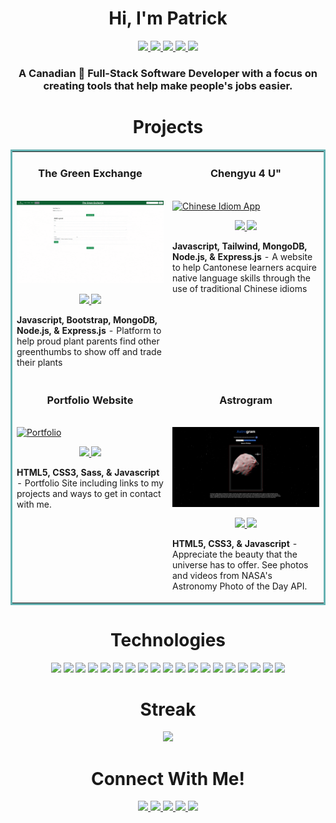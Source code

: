
<h1 align="center">Hi, I'm Patrick</h1>

<p align="center">
  <a href="https://patrickcasey.netlify.app">
    <img src="https://img.shields.io/static/v1?label=|&message=WEBSITE&color=23555f&style=plastic&logo=react&logo-color=white"/>
  </a>
  <a href="https://www.linkedin.com/in/patrick-casey-dev/">
    <img src="https://img.shields.io/static/v1?label=|&message=LINKED-IN&color=07a2cf&style=plastic&logo=linkedin&logo-color=white"/>
  </a>
  <a href="https://twitter.com/ALearningRobot">
    <img src="https://img.shields.io/static/v1?label=|&message=TWITTER&color=23555f&style=plastic&logo=twitter&logo-color=white"/>
  </a>
  <a href="https://angel.co/u/patrickbcasey">
      <img src="https://img.shields.io/static/v1?label=|&message=ANGEL-LIST&color=07a2cf&style=plastic&logo=angellist&logo-color=white"/>
  </a>
    <a href="mailto:patrickbcasey@protonmail.com">
      <img src="https://img.shields.io/static/v1?label=|&message=EMAIL&color=23555f&style=plastic&logo=gmail"/>
  </a>
</p>

<h3 align="center">A Canadian 🍁 Full-Stack Software Developer with a focus on creating tools that help make people's jobs easier.</h3>

<h1 align="center">Projects</h1>
<table bordercolor="#66b2b2">
  
  <tr>
    <td width="50%" valign="top">
      <h3 align="center">The Green Exchange</h3>
        <br />
        <a target="_blank" href="#">
            <img src="images/green-exchange-demo.gif" width="100%" alt="Plant Trading App"/>
        </a>
        <br />
        <p align="center">
          
  <a href="https://github.com/patrickbcasey/the-green-exchange" target="_blank">
    <img src="https://img.shields.io/static/v1?label=|&message=REPO&color=23555f&style=plastic&logo=github&logo-color=white"/>
  </a>  
  <a href="#" target="_blank">
    <img src="https://img.shields.io/static/v1?label=|&message=WEBSITE&color=07a2cf&style=plastic&logo=wordpress&logo-color=white"/>
  </a>
      </p>
        <p><strong>Javascript, Bootstrap, MongoDB, Node.js, & Express.js</strong> - Platform to help proud plant parents find other greenthumbs to show off and trade their plants</p>
    </td>
    <td width="50%" valign="top">
      <h3 align="center">Chengyu 4 U"</h3>
        <br />
      <a target="_blank" href="#">
            <img src="#" width="100%"  alt="Chinese Idiom App"/>
        </a>
        <br />
        <p align="center">
          
  <a href="https://github.com/patrickbcasey/chengyu-4-u" target="_blank">
    <img src="https://img.shields.io/static/v1?label=|&message=REPO&color=23555f&style=plastic&logo=github&logo-color=white"/>
  </a>
  <a href="#" target="_blank">
    <img src="https://img.shields.io/static/v1?label=|&message=WEBSITE&color=07a2cf&style=plastic&logo=wordpress&logo-color=white"/>
  </a>
      </p>
        <p><strong>Javascript, Tailwind, MongoDB, Node.js, & Express.js</strong> - A website to help Cantonese learners acquire native language skills through the use of traditional Chinese idioms</p>
    </td>
  </tr>
  
  <tr>
    <td width="50%" valign="top">
      <h3 align="center">Portfolio Website</h3>
      <br />
        <a target="_blank" href="https://patrickcasey.netlify.app">
          <img src="#" width="100%" alt="Portfolio"/>
        </a>
      <br />
        <p align="center">
  <a href="https://github.com/patrickbcasey/portfolio-2022" target="_blank">
    <img src="https://img.shields.io/static/v1?label=|&message=REPO&color=23555f&style=plastic&logo=github&logo-color=white"/>
  </a>
  <a href="http://patrickcasey.netlify.app" target="_blank">
    <img src="https://img.shields.io/static/v1?label=|&message=WEBSITE&color=07a2cf&style=plastic&logo=wordpress&logo-color=white"/>
  </a>
      </p>
        <p><strong>HTML5, CSS3, Sass, & Javascript</strong> - Portfolio Site including links to my projects and ways to get in contact with me.</p>
    </td>
    <td width="50%" valign="top">
      <h3 align="center">Astrogram</h3>
        <br />
        <a target="_blank" href="https://astrogram.netlify.app/">
          <img src="images/astrogram.png" width="100%" alt="Astrogram"/>
        </a>
        <br />
        <p align="center">
          
  <a href="#" target="_blank">
    <img src="https://img.shields.io/static/v1?label=|&message=REPO&color=23555f&style=plastic&logo=github&logo-color=white"/>
  </a>
  <a href="https://astrogram.netlify.app/" target="_blank">
    <img src="https://img.shields.io/static/v1?label=|&message=WEBSITE&color=07a2cf&style=plastic&logo=wordpress&logo-color=white"/>
  </a>
      </p>
        <p><strong>HTML5, CSS3, & Javascript</strong> - Appreciate the beauty that the universe has to offer. See photos and videos from NASA's Astronomy Photo of the Day API.</p>
    </td>
  </tr>
</table>


<h1 align="center">Technologies</h1>


<p align="center">
    <img src="https://img.shields.io/static/v1?label=|&message=HTML5&color=23555f&style=plastic&logo=html5"/>
    <img src="https://img.shields.io/static/v1?label=|&message=CSS3&color=225d6a&style=plastic&logo=css3"/>
    <img src="https://img.shields.io/static/v1?label=|&message=SASS&color=225d6a&style=plastic&logo=sass"/>
    <img src="https://img.shields.io/static/v1?label=|&message=BOOTSTRAP&color=216675&style=plastic&logo=bootstrap"/>
    <img src="https://img.shields.io/static/v1?label=|&message=JAVASCRIPT&color=216675&style=plastic&logo=javascript"/>
    <img src="https://img.shields.io/static/v1?label=|&message=REACT.JS&color=1e6e81&style=plastic&logo=react"/>
    <img src="https://img.shields.io/static/v1?label=|&message=TYPESCRIPT&color=1e6e81&style=plastic&logo=typescript"/>
    <img src="https://img.shields.io/static/v1?label=|&message=PYTHON&color=1c778d&style=plastic&logo=python"/>
    <img src="https://img.shields.io/static/v1?label=|&message=JAVA&color=1c778d&style=plastic&logo=java"/>
    <img src="https://img.shields.io/static/v1?label=|&message=SELENIUM&color=187f9a&style=plastic&logo=selenium"/>
    <img src="https://img.shields.io/static/v1?label=|&message=AWS&color=187f9a&style=plastic&logo=amazon"/>
    <img src="https://img.shields.io/static/v1?label=|&message=WORDPRESS&color=1488a7&style=plastic&logo=wordpress"/>
    <img src="https://img.shields.io/static/v1?label=|&message=ADOBE&color=1488a7&style=plastic&logo=adobe"/>
    <img src="https://img.shields.io/static/v1?label=|&message=MONGO-DB&color=1091b4&style=plastic&logo=mongodb"/>
    <img src="https://img.shields.io/static/v1?label=|&message=EXPRESS&color=1091b4&style=plastic&logo=express"/>
    <img src="https://img.shields.io/static/v1?label=|&message=WEBPACK&color=0b99c1&style=plastic&logo=webpack"/>
    <img src="https://img.shields.io/static/v1?label=|&message=LINUX&color=0b99c1&style=plastic&logo=linux"/>
    <img src="https://img.shields.io/static/v1?label=|&message=GIT&color=07a2cf&style=plastic&logo=git"/>
    <img src="https://img.shields.io/static/v1?label=|&message=FIREBASE&color=07a2cf&style=plastic&logo=firebase"/>
</p>

<h1 align="center">Streak</h1>

<p align="center">
<a href="https://git.io/streak-stats"><img src="https://github-readme-streak-stats.herokuapp.com/?user=patrickbcasey&theme=dracula&hide_border=true&date_format=%5BY.%5Dn.j"/></a>
</p>


<h1 align="center">Connect With Me!</h1>


<p align="center">
  <a href="https://patrickcasey.netlify.app">
    <img src="https://img.shields.io/static/v1?label=|&message=WEBSITE&color=23555f&style=plastic&logo=react&logo-color=white"/>
  </a>
  <a href="https://www.linkedin.com/in/patrick-casey-dev/">
    <img src="https://img.shields.io/static/v1?label=|&message=LINKED-IN&color=07a2cf&style=plastic&logo=linkedin&logo-color=white"/>
  </a>
  <a href="https://twitter.com/ALearningRobot">
    <img src="https://img.shields.io/static/v1?label=|&message=TWITTER&color=23555f&style=plastic&logo=twitter&logo-color=white"/>
  </a>
  <a href="https://angel.co/u/patrickbcasey">
      <img src="https://img.shields.io/static/v1?label=|&message=ANGEL-LIST&color=07a2cf&style=plastic&logo=angellist&logo-color=white"/>
  </a>
    <a href="mailto:patrickbcasey@protonmail.com">
      <img src="https://img.shields.io/static/v1?label=|&message=EMAIL&color=23555f&style=plastic&logo=gmail"/>
  </a>    
</p>
